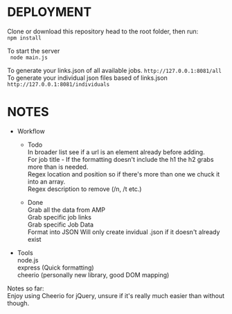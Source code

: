 # DEPLOYMENT  
Clone or download this repository head to the root folder, then run:    
` npm install `  

To start the server  
`  node main.js `  

To generate your links.json of all available jobs.
`http://127.0.0.1:8081/all`  
To generate your individual json files based of links.json
`http://127.0.0.1:8081/individuals`

# NOTES

* Workflow    
  * Todo    
  In broader list see if a url is an element already before adding.  
  For job title - If the formatting doesn't include the h1 the h2 grabs more than is needed.   
  Regex location and position so if there's more than one we chuck it into an array.  
  Regex description to remove (/n, /t etc.)

  * Done  
  Grab all the data from AMP  
  Grab specific job links  
  Grab specific Job Data  
  Format into JSON
  Will only create invidual .json if it doesn't already exist


* Tools  
  node.js  
  express (Quick formatting)  
  cheerio (personally new library, good DOM mapping)  

Notes so far:  
Enjoy using Cheerio for jQuery, unsure if it's really much easier than without though.
